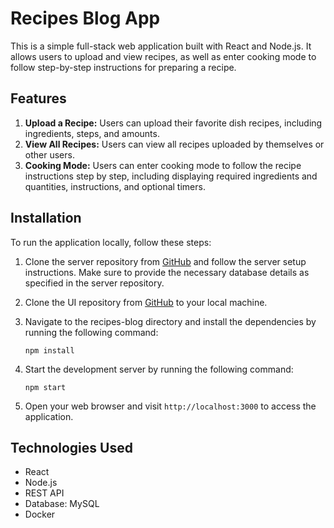 
# Recipes Blog App

This is a simple full-stack web application built with React and Node.js. It allows users to upload and view recipes, as well as enter cooking mode to follow step-by-step instructions for preparing a recipe.

## Features

1. **Upload a Recipe:** Users can upload their favorite dish recipes, including ingredients, steps, and amounts.
2. **View All Recipes:** Users can view all recipes uploaded by themselves or other users.
3. **Cooking Mode:** Users can enter cooking mode to follow the recipe instructions step by step, including displaying required ingredients and quantities, instructions, and optional timers.

## Installation

To run the application locally, follow these steps:

1. Clone the server repository from [GitHub](https://github.com/SaharTirosh/recipes-blog-server.git) and follow the server setup instructions. Make sure to provide the necessary database details as specified in the server repository.

2. Clone the UI repository from [GitHub](https://github.com/SaharTirosh/recipes-blog-ui.git) to your local machine.

3. Navigate to the recipes-blog directory and install the dependencies by running the following command:

   ```shell
   npm install
   ```

4. Start the development server by running the following command:

   ```shell
   npm start
   ```

5. Open your web browser and visit `http://localhost:3000` to access the application.

## Technologies Used

- React
- Node.js
- REST API
- Database: MySQL
- Docker

